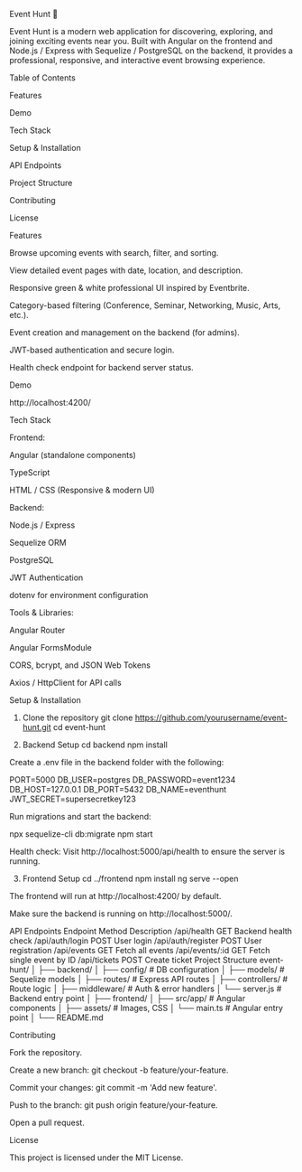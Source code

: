 Event Hunt 🌿

Event Hunt is a modern web application for discovering, exploring, and joining exciting events near you. Built with Angular on the frontend and Node.js / Express with Sequelize / PostgreSQL on the backend, it provides a professional, responsive, and interactive event browsing experience.

Table of Contents

Features

Demo

Tech Stack

Setup & Installation

API Endpoints

Project Structure

Contributing

License

Features

Browse upcoming events with search, filter, and sorting.

View detailed event pages with date, location, and description.

Responsive green & white professional UI inspired by Eventbrite.

Category-based filtering (Conference, Seminar, Networking, Music, Arts, etc.).

Event creation and management on the backend (for admins).

JWT-based authentication and secure login.

Health check endpoint for backend server status.

Demo


http://localhost:4200/

Tech Stack

Frontend:

Angular (standalone components)

TypeScript

HTML / CSS (Responsive & modern UI)

Backend:

Node.js / Express

Sequelize ORM

PostgreSQL

JWT Authentication

dotenv for environment configuration

Tools & Libraries:

Angular Router

Angular FormsModule

CORS, bcrypt, and JSON Web Tokens

Axios / HttpClient for API calls

Setup & Installation
1. Clone the repository
git clone https://github.com/yourusername/event-hunt.git
cd event-hunt

2. Backend Setup
cd backend
npm install


Create a .env file in the backend folder with the following:

PORT=5000
DB_USER=postgres
DB_PASSWORD=event1234
DB_HOST=127.0.0.1
DB_PORT=5432
DB_NAME=eventhunt
JWT_SECRET=supersecretkey123



Run migrations and start the backend:

npx sequelize-cli db:migrate
npm start


Health check:
Visit http://localhost:5000/api/health to ensure the server is running.

3. Frontend Setup
cd ../frontend
npm install
ng serve --open


The frontend will run at http://localhost:4200/ by default.

Make sure the backend is running on http://localhost:5000/.

API Endpoints
Endpoint	Method	Description
/api/health	GET	Backend health check
/api/auth/login	POST	User login
/api/auth/register	POST	User registration
/api/events	GET	Fetch all events
/api/events/:id	GET	Fetch single event by ID
/api/tickets	POST	Create ticket
Project Structure
event-hunt/
│
├── backend/
│   ├── config/       # DB configuration
│   ├── models/       # Sequelize models
│   ├── routes/       # Express API routes
│   ├── controllers/  # Route logic
│   ├── middleware/   # Auth & error handlers
│   └── server.js     # Backend entry point
│
├── frontend/
│   ├── src/app/      # Angular components
│   ├── assets/       # Images, CSS
│   └── main.ts       # Angular entry point
│
└── README.md

Contributing

Fork the repository.

Create a new branch: git checkout -b feature/your-feature.

Commit your changes: git commit -m 'Add new feature'.

Push to the branch: git push origin feature/your-feature.

Open a pull request.

License

This project is licensed under the MIT License.